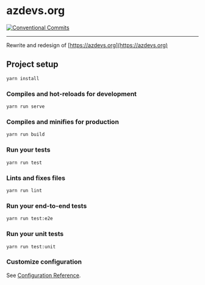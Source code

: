 # azdevs.org

[![Conventional Commits](https://img.shields.io/badge/Conventional%20Commits-1.0.0-yellow.svg)](https://conventionalcommits.org)

---

Rewrite and redesign of [https://azdevs.org](https://azdevs.org)

## Project setup
```
yarn install
```

### Compiles and hot-reloads for development
```
yarn run serve
```

### Compiles and minifies for production
```
yarn run build
```

### Run your tests
```
yarn run test
```

### Lints and fixes files
```
yarn run lint
```

### Run your end-to-end tests
```
yarn run test:e2e
```

### Run your unit tests
```
yarn run test:unit
```

### Customize configuration
See [Configuration Reference](https://cli.vuejs.org/config/).
